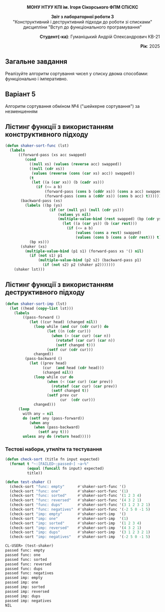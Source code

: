 <p align="center"><b>МОНУ НТУУ КПІ ім. Ігоря Сікорського ФПМ СПіСКС</b></p>
<p align="center">
<b>Звіт з лабораторної роботи 3</b><br/>
"Конструктивний і деструктивний підходи до роботи зі списками"<br/>
дисципліни "Вступ до функціонального програмування"
</p>
<p align="right"><b>Студент(-ка)</b>: Гуманіцький Андрій Олександрович КВ-21</p>
<p align="right"><b>Рік</b>: 2025</p>

## Загальне завдання
Реалізуйте алгоритм сортування чисел у списку двома способами: функціонально і
імперативно.

## Варіант 5
Алгоритм сортування обміном №4 ("шейкерне сортування") за незменшенням

## Лістинг функції з використанням конструктивного підходу
```lisp
(defun shaker-sort-func (lst)
  (labels
      ((forward-pass (xs acc swapped)
         (cond
           ((null xs) (values (reverse acc) swapped))
           ((null (cdr xs))
            (values (reverse (cons (car xs) acc)) swapped))
           (t
            (let ((a (car xs)) (b (cadr xs)))
              (if (<= a b)
                  (forward-pass (cons b (cddr xs)) (cons a acc) swapped)
                  (forward-pass (cons a (cddr xs)) (cons b acc) t))))))
       (backward-pass (xs)
         (labels ((bp (ys)
                    (if (or (null ys) (null (cdr ys)))
                        (values ys nil)
                        (multiple-value-bind (rest swapped) (bp (cdr ys))
                          (let ((a (car ys)) (b (car rest)))
                            (if (<= a b)
                                (values (cons a rest) swapped)
                                (values (cons b (cons a (cdr rest))) t)))))))
           (bp xs)))
       (shaker (xs)
         (multiple-value-bind (p1 s1) (forward-pass xs '() nil)
           (if (not s1) p1
               (multiple-value-bind (p2 s2) (backward-pass p1)
                 (if (not s2) p2 (shaker p2)))))))
    (shaker lst)))
```

## Лістинг функції з використанням деструктивного підходу
```lisp
(defun shaker-sort-imp (lst)
  (let ((head (copy-list lst)))
    (labels
        ((pass-forward ()
           (let ((cur head) (changed nil))
             (loop while (and cur (cdr cur)) do
                   (let ((n (cdr cur)))
                     (when (> (car cur) (car n))
                       (rotatef (car cur) (car n))
                       (setf changed t)))
                   (setf cur (cdr cur)))
             changed))
         (pass-backward ()
           (let ((prev head)
                 (cur  (and head (cdr head)))
                 (changed nil))
             (loop while cur do
                   (when (< (car cur) (car prev))
                     (rotatef (car cur) (car prev))
                     (setf changed t))
                   (setf prev cur
                         cur  (cdr cur)))
             changed)))
      (loop
        with any = nil
        do (setf any (pass-forward))
           (when any
             (when (pass-backward)
               (setf any t)))
        unless any do (return head)))))
```

### Тестові набори, утиліти та тестування
```lisp
(defun check-sort (title fn input expected)
  (format t "~:[FAILED~;passed~] ~a~%"
          (equal (funcall fn input) expected)
          title))

(defun test-shaker ()
  (check-sort "func: empty"      #'shaker-sort-func '()                '())
  (check-sort "func: one"        #'shaker-sort-func '(1)               '(1))
  (check-sort "func: sorted"     #'shaker-sort-func '(1 2 3 4)         '(1 2 3 4))
  (check-sort "func: reversed"   #'shaker-sort-func '(4 3 2 1)         '(1 2 3 4))
  (check-sort "func: dups"       #'shaker-sort-func '(3 1 2 3 2 1)     '(1 1 2 2 3 3))
  (check-sort "func: negatives"  #'shaker-sort-func '(-2 5 0 -1 5)     '(-2 -1 0 5 5))
  (check-sort "imp: empty"       #'shaker-sort-imp  '()                '())
  (check-sort "imp: one"         #'shaker-sort-imp  '(1)               '(1))
  (check-sort "imp: sorted"      #'shaker-sort-imp  '(1 2 3 4)         '(1 2 3 4))
  (check-sort "imp: reversed"    #'shaker-sort-imp  '(4 3 2 1)         '(1 2 3 4))
  (check-sort "imp: dups"        #'shaker-sort-imp  '(3 1 2 3 2 1)     '(1 1 2 2 3 3))
  (check-sort "imp: negatives"   #'shaker-sort-imp  '(-2 5 0 -1 5)     '(-2 -1 0 5 5)))

CL-USER> (test-shaker)
passed func: empty
passed func: one
passed func: sorted
passed func: reversed
passed func: dups
passed func: negatives
passed imp: empty
passed imp: one
passed imp: sorted
passed imp: reversed
passed imp: dups
passed imp: negatives
NIL
```